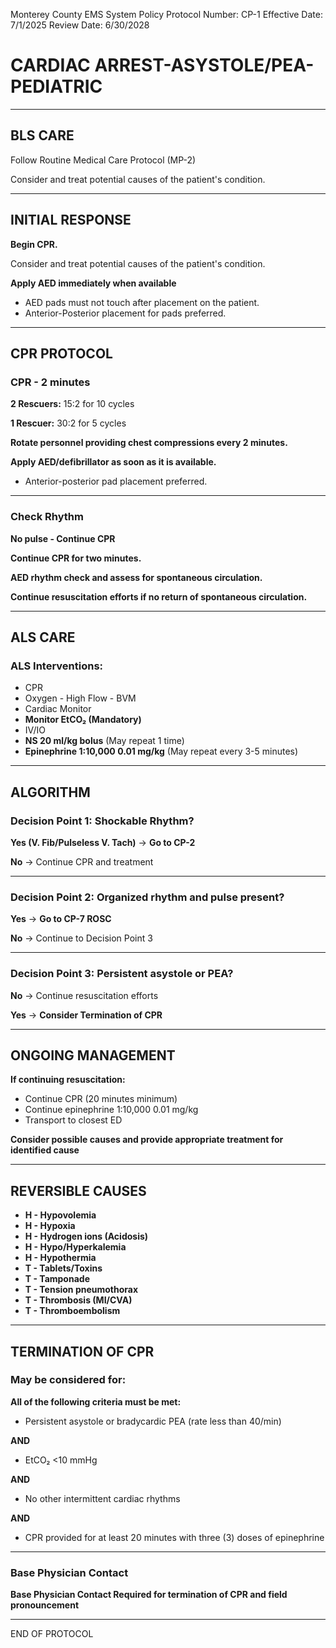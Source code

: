 Monterey County EMS System Policy
Protocol Number: CP-1
Effective Date: 7/1/2025
Review Date: 6/30/2028

# CARDIAC ARREST-ASYSTOLE/PEA-PEDIATRIC

---

## BLS CARE

Follow Routine Medical Care Protocol (MP-2)

Consider and treat potential causes of the patient's condition.

---

## INITIAL RESPONSE

**Begin CPR.**

Consider and treat potential causes of the patient's condition.

**Apply AED immediately when available**
- AED pads must not touch after placement on the patient.
- Anterior-Posterior placement for pads preferred.

---

## CPR PROTOCOL

### CPR - 2 minutes

**2 Rescuers:** 15:2 for 10 cycles

**1 Rescuer:** 30:2 for 5 cycles

**Rotate personnel providing chest compressions every 2 minutes.**

**Apply AED/defibrillator as soon as it is available.**
- Anterior-posterior pad placement preferred.

---

### Check Rhythm

**No pulse - Continue CPR**

**Continue CPR for two minutes.**

**AED rhythm check and assess for spontaneous circulation.**

**Continue resuscitation efforts if no return of spontaneous circulation.**

---

## ALS CARE

### ALS Interventions:

- CPR
- Oxygen - High Flow - BVM
- Cardiac Monitor
- **Monitor EtCO₂ (Mandatory)**
- IV/IO
- **NS 20 ml/kg bolus** (May repeat 1 time)
- **Epinephrine 1:10,000 0.01 mg/kg** (May repeat every 3-5 minutes)

---

## ALGORITHM

### Decision Point 1: Shockable Rhythm?

**Yes (V. Fib/Pulseless V. Tach)** → **Go to CP-2**

**No** → Continue CPR and treatment

---

### Decision Point 2: Organized rhythm and pulse present?

**Yes** → **Go to CP-7 ROSC**

**No** → Continue to Decision Point 3

---

### Decision Point 3: Persistent asystole or PEA?

**No** → Continue resuscitation efforts

**Yes** → **Consider Termination of CPR**

---

## ONGOING MANAGEMENT

**If continuing resuscitation:**

- Continue CPR (20 minutes minimum)
- Continue epinephrine 1:10,000 0.01 mg/kg
- Transport to closest ED

**Consider possible causes and provide appropriate treatment for identified cause**

---

## REVERSIBLE CAUSES

- **H - Hypovolemia**
- **H - Hypoxia**
- **H - Hydrogen ions (Acidosis)**
- **H - Hypo/Hyperkalemia**
- **H - Hypothermia**
- **T - Tablets/Toxins**
- **T - Tamponade**
- **T - Tension pneumothorax**
- **T - Thrombosis (MI/CVA)**
- **T - Thromboembolism**

---

## TERMINATION OF CPR

### May be considered for:

**All of the following criteria must be met:**

- Persistent asystole or bradycardic PEA (rate less than 40/min)

**AND**

- EtCO₂ <10 mmHg

**AND**

- No other intermittent cardiac rhythms

**AND**

- CPR provided for at least 20 minutes with three (3) doses of epinephrine

---

### Base Physician Contact

**Base Physician Contact Required for termination of CPR and field pronouncement**

---

END OF PROTOCOL


